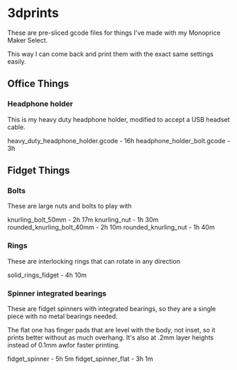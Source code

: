 # 3dprints

These are pre-sliced gcode files for things I've made with my Monoprice Maker Select.

This way I can come back and print them with the exact same settings easily.

## Office Things

### Headphone holder
This is my heavy duty headphone holder, modified to accept a USB headset cable.

heavy_duty_headphone_holder.gcode - 16h
headphone_holder_bolt.gcode - 3h


## Fidget Things

### Bolts
These are large nuts and bolts to play with

knurling_bolt_50mm - 2h 17m
knurling_nut - 1h 30m
rounded_knurling_bolt_40mm - 2h 10m
rounded_knurling_nut - 1h 40m

### Rings

These are interlocking rings that can rotate in any direction

solid_rings_fidget - 4h 10m

### Spinner integrated bearings

These are fidget spinners with integrated bearings, so they are a single piece with no metal bearings needed.

The flat one has finger pads that are level with the body, not inset, so it prints better without as much overhang.  It's also at .2mm layer heights instead of 0.1mm awfor faster printing.

fidget_spinner - 5h 5m
fidget_spinner_flat - 3h 1m